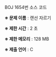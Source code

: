 BOJ 1654번 소스 코드

<b>※ 문제 이름</b> : 랜선 자르기

<b>※ 제한 시간</b> : 2 초

<b>※ 제한 메모리</b> : 128 MB

<b>※ 제출 언어</b> : C
